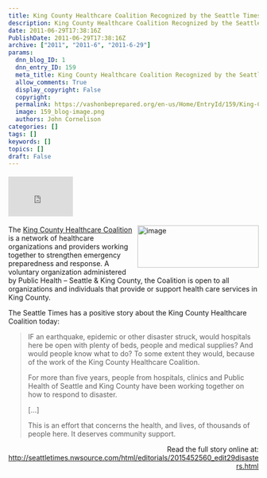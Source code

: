 ```yaml
---
title: King County Healthcare Coalition Recognized by the Seattle Times
description: King County Healthcare Coalition Recognized by the Seattle Times
date: 2011-06-29T17:38:16Z
PublishDate: 2011-06-29T17:38:16Z
archive: ["2011", "2011-6", "2011-6-29"]
params:
  dnn_blog_ID: 1
  dnn_entry_ID: 159
  meta_title: King County Healthcare Coalition Recognized by the Seattle Times
  allow_comments: True
  display_copyright: False
  copyright:
  permalink: https://vashonbeprepared.org/en-us/Home/EntryId/159/King-County-Healthcare-Coalition-Recognized-by-the-Seattle-Times
  image: 159_blog-image.png
  authors: John Cornelison
categories: []
tags: []
keywords: []
topics: []
draft: False
---
```


<div class="wlWriterHeaderFooter" style="float:none; margin:0px; padding:4px 0px 4px 0px;"><iframe src="http://www.facebook.com/widgets/like.php?href=http://vashoneoc.org/Blogs/VashonPreparedness/tabid/164/EntryId/159/King-County-Healthcare-Coalition-Recognized-by-the-Seattle-Times.aspx" scrolling="no" frameborder="0" style="border:none; width:130px; height:80px"></iframe></div><p><a href="http://www.kingcountyhealthcarecoalition.org/" target="_blank"><img style="background-image: none; border-bottom: 0px; border-left: 0px; margin: 0px 0px 5px 5px; padding-left: 0px; padding-right: 0px; display: inline; float: right; border-top: 0px; border-right: 0px; padding-top: 0px" title="image" border="0" alt="image" align="right" src="./images/159/King-County-Healthcare-Coalition-Recogni_9263-image_3.png" width="244" height="85" /></a>The <a href="http://www.kingcountyhealthcarecoalition.org/" target="_blank">King County Healthcare Coalition</a> is a network of healthcare organizations and providers working together to strengthen emergency preparedness and response. A voluntary organization administered by Public Health – Seattle &amp; King County, the Coalition is open to all organizations and individuals that provide or support health care services in King County.</p>  <p>The Seattle Times has a positive story about the King County Healthcare Coalition today:</p>  <blockquote>   <p>IF an earthquake, epidemic or other disaster struck, would hospitals here be open with plenty of beds, people and medical supplies? And would people know what to do? To some extent they would, because of the work of the King County Healthcare Coalition.</p>    <p>For more than five years, people from hospitals, clinics and Public Health of Seattle and King County have been working together on how to respond to disaster.</p>    <p>[…]</p>    <p>This is an effort that concerns the health, and lives, of thousands of people here. It deserves community support.</p> </blockquote>  <p align="right">Read the full story online at: <a href="http://seattletimes.nwsource.com/html/editorials/2015452560_edit29disasters.html">http://seattletimes.nwsource.com/html/editorials/2015452560_edit29disasters.html</a></p>
